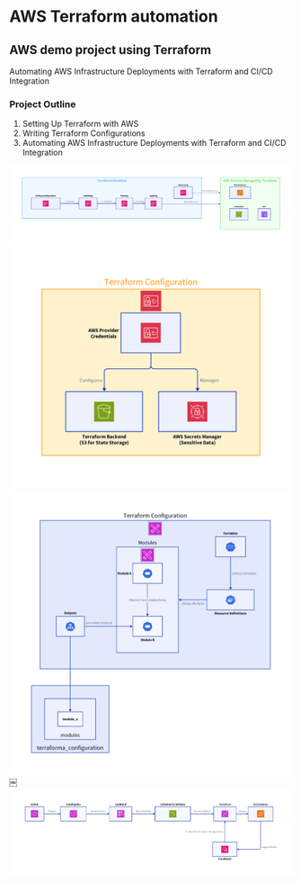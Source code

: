 # AWS Terraform automation

## AWS demo project using Terraform

Automating AWS Infrastructure Deployments with Terraform and CI/CD Integration

### Project Outline

1. Setting Up Terraform with AWS
1. Writing Terraform Configurations
1. Automating AWS Infrastructure Deployments with Terraform and CI/CD Integration

![alt text](images/setting_up.png)
![alt text](images/backend.png)
![alt text](images/modules.png)
￼![alt text](images/pipeline.png)